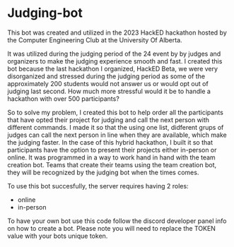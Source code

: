 # Judging-bot

This bot was created and utilized in the 2023 HackED hackathon hosted by the Computer Engineering Club at the University Of Alberta.

It was utilized during the judging period of the 24 event by by judges and organizers to make the judging experience smooth and fast. I created this bot because the last hackathon I organized, HackED Beta, we were very disorganized and stressed during the judging period as some of the approximately 200 students would not answer us or would opt out of judging last second. How much more stressful would it be to handle a hackathon with over 500 participants?

So to solve my problem, I created this bot to help order all the participants that have opted their project for judging and call the next person with different commands. I made it so that the using one list, didferent grups of judges can call the next person in line when they are available, which make the judging faster. 
In the case of this hybrid hackathon, I built it so that participants have the option to present their projects either in-person or online. It was programmed in a way to  work hand in hand with the team creation bot. Teams that create their teams using the team creation bot, they will be recognized by the judging bot when the times comes.

To use this bot succesfully, the server requires having 2 roles:
- online
- in-person

To have your own bot use this code follow the discord developer panel info on how to create a bot. Please note you will need to replace the TOKEN value with your bots unique token.


